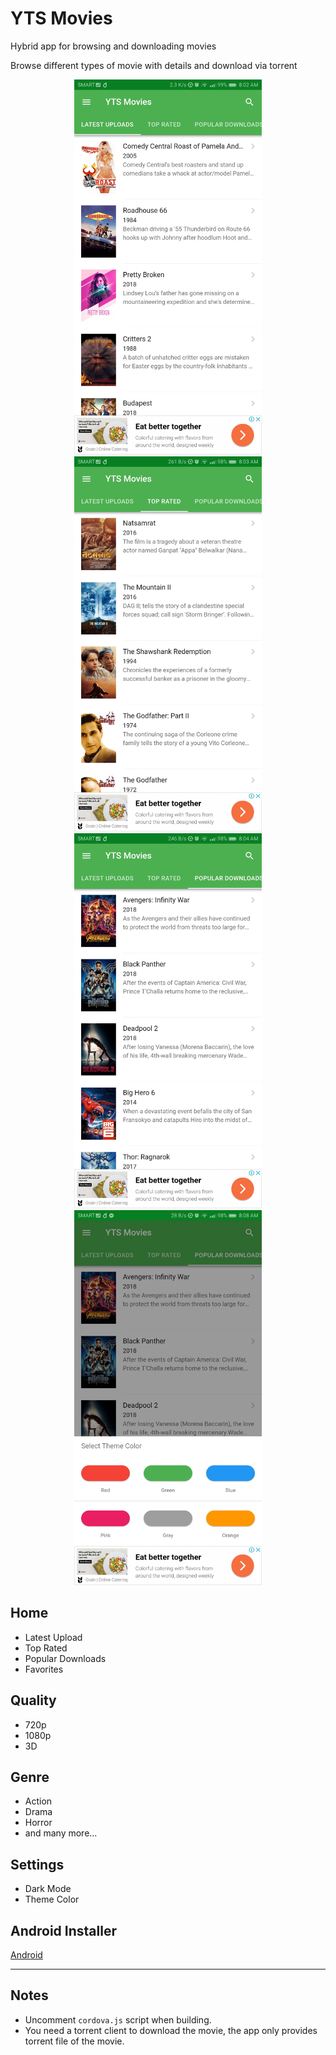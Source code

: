 # YTS Movies
Hybrid app for browsing and downloading movies

Browse different types of movie with details and download via torrent 

<p align="middle" float="left">
<img src="https://github.com/johndavemanuel/yts-movies/blob/master/screenshots/yts-movies-1.jpg" width="300">
<img src="https://github.com/johndavemanuel/yts-movies/blob/master/screenshots/yts-movies-2.jpg" width="300">
<img src="https://github.com/johndavemanuel/yts-movies/blob/master/screenshots/yts-movies-3.jpg" width="300">
<img src="https://github.com/johndavemanuel/yts-movies/blob/master/screenshots/yts-movies-4.jpg" width="300">
</p>

## Home
- Latest Upload
- Top Rated
- Popular Downloads
- Favorites

## Quality
- 720p
- 1080p
- 3D

## Genre
- Action
- Drama
- Horror
- and many more...

## Settings
- Dark Mode
- Theme Color

## Android Installer
[Android](https://github.com/johndavemanuel/yts-movies/tree/master/apk)

---

## Notes
- Uncomment `cordova.js` script when building.
- You need a torrent client to download the movie, the app only provides torrent file of the movie.
